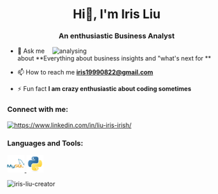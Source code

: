 <h1 align="center">Hi👋, I'm Iris Liu</h1>
<h3 align="center">An enthusiastic Business Analyst</h3>
<img align="right" alt="analysing" width="400" src="https://cdn.dribbble.com/users/8619169/screenshots/16116886/media/a63d64bcccad878cb9dfdb9a9f6b6416.gif">

- 💬 Ask me about **Everything about business insights and "what's next for **

- 📫 How to reach me **iris19990822@gmail.com**

- ⚡ Fun fact **I am crazy enthusiastic about coding sometimes**

<h3 align="left">Connect with me:</h3>
<p align="left">
<a href="https://linkedin.com/in/https://www.linkedin.com/in/liu-iris-irish/" target="blank"><img align="center" src="https://raw.githubusercontent.com/rahuldkjain/github-profile-readme-generator/master/src/images/icons/Social/linked-in-alt.svg" alt="https://www.linkedin.com/in/liu-iris-irish/" height="30" width="40" /></a>
</p>

<h3 align="left">Languages and Tools:</h3>
<p align="left"> <a href="https://www.mysql.com/" target="_blank" rel="noreferrer"> <img src="https://raw.githubusercontent.com/devicons/devicon/master/icons/mysql/mysql-original-wordmark.svg" alt="mysql" width="40" height="40"/> </a> <a href="https://www.python.org" target="_blank" rel="noreferrer"> <img src="https://raw.githubusercontent.com/devicons/devicon/master/icons/python/python-original.svg" alt="python" width="40" height="40"/> </a> </p>

<p><img align="center" src="https://github-readme-stats.vercel.app/api/top-langs?username=iris-liu-creator&show_icons=true&locale=en&layout=compact" alt="iris-liu-creator" /></p>
